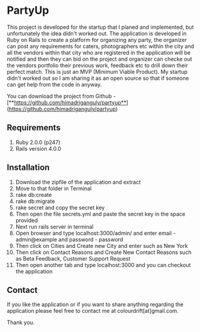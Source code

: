# PartyUp

This project is developed for the startup that I planed and implemented, but unfortunately the idea didn't worked out. The application is developed in Ruby on Rails to create a platform for organizing any party, the organizer can post any requirements for caters, photographers etc within the city and all the vendors within that city who are registered in the application will be notified and then they can bid on the project and organizer can checke out the vendors portfolio their previous work, feedback etc to drill down their perfect match. This is just an MVP (Minimum Viable Product). My startup didn't worked out so I am sharing it as an open source so that if someone can get help from the code in anyway.

You can download the project from Github - [**https://github.com/himadriganguly/partyup**] (https://github.com/himadriganguly/partyup)

## Requirements

1. Ruby 2.0.0 (p247)
2. Rails version 4.0.0

## Installation

1. Download the zipfile of the application and extract
2. Move to that folder in Terminal
3. rake db:create
4. rake db:migrate
5. rake secret and copy the secret key
6. Then open the file secrets.yml and paste the secret key in the space provided
7. Next run rails server in terminal
8. Open browser and type localhost:3000/admin/ and enter email - admin@example and password - password
9. Then click on Cities and Create new City and enter such as New York
10. Then  click on Contact Reasons and Create New Contact Reasons such as Beta Feedback, Customer Support Request
11. Then open another tab and type localhost:3000 and you can checkout the application


## Contact

If you like the application or if you want to share anything regarding the application please feel free to contact me at colourdrift[at]gmail.com.

Thank you.
